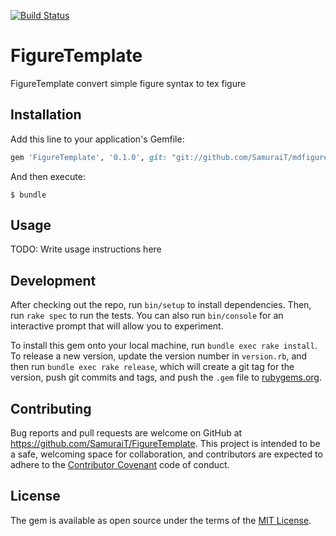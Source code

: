 [![Build Status](https://travis-ci.org/SamuraiT/mdfigure2tex.svg)](https://travis-ci.org/SamuraiT/mdfigure2tex)

# FigureTemplate

FigureTemplate convert simple figure syntax to tex figure

## Installation

Add this line to your application's Gemfile:

```ruby
gem 'FigureTemplate', '0.1.0', git: "git://github.com/SamuraiT/mdfigure2tex.git"
```

And then execute:

    $ bundle

## Usage

TODO: Write usage instructions here

## Development

After checking out the repo, run `bin/setup` to install dependencies. Then, run `rake spec` to run the tests. You can also run `bin/console` for an interactive prompt that will allow you to experiment.

To install this gem onto your local machine, run `bundle exec rake install`. To release a new version, update the version number in `version.rb`, and then run `bundle exec rake release`, which will create a git tag for the version, push git commits and tags, and push the `.gem` file to [rubygems.org](https://rubygems.org).

## Contributing

Bug reports and pull requests are welcome on GitHub at https://github.com/SamuraiT/FigureTemplate. This project is intended to be a safe, welcoming space for collaboration, and contributors are expected to adhere to the [Contributor Covenant](contributor-covenant.org) code of conduct.


## License

The gem is available as open source under the terms of the [MIT License](http://opensource.org/licenses/MIT).

